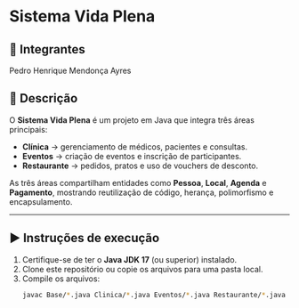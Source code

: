 # Sistema Vida Plena  

## 👥 Integrantes  
Pedro Henrique Mendonça Ayres
## 📌 Descrição  
O **Sistema Vida Plena** é um projeto em Java que integra três áreas principais:  

- **Clínica** → gerenciamento de médicos, pacientes e consultas.  
- **Eventos** → criação de eventos e inscrição de participantes.  
- **Restaurante** → pedidos, pratos e uso de vouchers de desconto.  

As três áreas compartilham entidades como **Pessoa**, **Local**, **Agenda** e **Pagamento**, mostrando reutilização de código, herança, polimorfismo e encapsulamento.  

---

## ▶️ Instruções de execução  
1. Certifique-se de ter o **Java JDK 17** (ou superior) instalado.  
2. Clone este repositório ou copie os arquivos para uma pasta local.  
3. Compile os arquivos:  
   ```bash
   javac Base/*.java Clinica/*.java Eventos/*.java Restaurante/*.java Main.java
